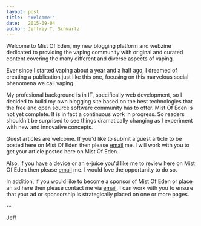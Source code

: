 ```yaml
---
layout: post
title:  "Welcome!"
date:   2015-09-04
author: Jeffrey T. Schwartz
---
```


Welcome to Mist Of Eden, my new blogging platform and webzine dedicated to
providing the vaping community with original and curated content covering the
many different and diverse aspects of vaping.

Ever since I started vaping about a year and a half ago, I dreamed of
creating a publication just like this one, focusing on this marvelous social
phenomena we call vaping.

My profesional background is in IT, specifically web development, so I decided
to build my own blogging site based on the best technologies that the free and
open source software community has to offer. Mist Of Eden is not yet complete.
It is in fact a continuous work in progress. So readers shouldn't be surprised
to see things dramatically changing as I experiment with new and innovative
concepts.

Guest articles are welcome. If you'd like to submit a guest article to be posted
here on Mist Of Eden then please <a
href="mailto:mistofeden.blog@gmailcom">email</a> me. I will work with you to get
your article posted here on Mist Of Eden.

Also, if you have a device or an e-juice you'd like me to review here on Mist Of
Eden then please <a href="mailto:mistofeden.blog@gmailcom">email</a> me. I would
love the opportunity to do so.

In addition, if you would like to become a sponsor of Mist Of Eden or place an
ad here then please contact me via <a
href="mailto:mistofeden.blog@gmailcom">email</a>. I can work with you to ensure
that your ad or sponsorship is strategically placed on one or more pages.

--

Jeff
